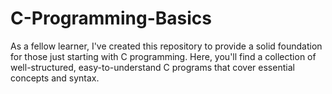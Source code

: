 # C-Programming-Basics
As a fellow learner, I've created this repository to provide a solid foundation for those just starting with C programming. Here, you'll find a collection of well-structured, easy-to-understand C programs that cover essential concepts and syntax.





